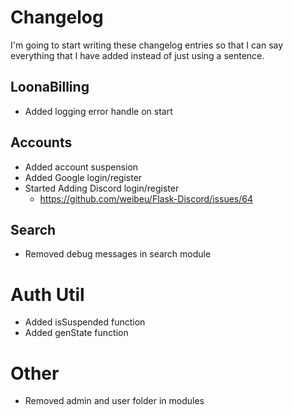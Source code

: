 # Changelog
I'm going to start writing these changelog entries so that I can say everything that I have added instead of just using a sentence.

## LoonaBilling
+ Added logging error handle on start

## Accounts
+ Added account suspension
+ Added Google login/register
+ Started Adding Discord login/register
  - https://github.com/weibeu/Flask-Discord/issues/64

## Search
- Removed debug messages in search module

# Auth Util
+ Added isSuspended function
+ Added genState function

# Other
+ Removed admin and user folder in modules
